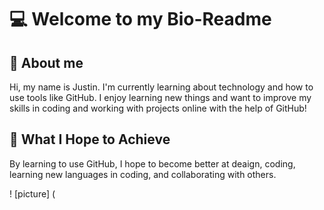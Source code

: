 # 💻 Welcome to my Bio-Readme

## :wave: About me

Hi, my name is Justin. I'm currently learning about technology and how to use tools like GitHub. I enjoy learning new things and want to improve my skills in coding and working with projects online with the help of GitHub!

## :dart: What I Hope to Achieve

By learning to use GitHub, I hope to become better at deaign, coding, learning new languages in coding, and collaborating with others.

! [picture] (
